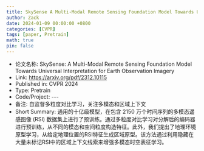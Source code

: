 ```yaml
---
title: SkySense A Multi-Modal Remote Sensing Foundation Model Towards Universal Interpretation for Earth Observation Imagery
author: Zack
date: 2024-01-09 00:00:00 +0800
categories: [CVPR]
tags: [paper, Pretrain]
math: true
pin: false
---
```

- 论文名称: SkySense: A Multi-Modal Remote Sensing Foundation Model Towards Universal Interpretation for Earth Observation Imagery
- Link: https://arxiv.org/pdf/2312.10115
- Published in: CVPR 2024
- Type: Pretrain
- Code/Project: ---
- 备注: 自监督多粒度对比学习，关注多模态和区域上下文
- Short Summary: 通用的十亿级模型，在包含 2150 万个时间序列的多模态遥感图像 (RSI) 数据集上进行了预训练。通过多粒度对比学习对分解后的编码器进行预训练，从不同的模态和空间粒度构造特征。此外，我们提出了地理环境原型学习，从给定地理位置的RSI特征生成区域原型。该方法通过利用隐藏在大量未标记RSI中的区域上下文线索来增强多模态时空表征学习。
